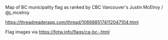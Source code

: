 Map of BC municipality flag as ranked by CBC Vancouver's Justin McElroy / @j_mcelroy

https://threadreaderapp.com/thread/1066885174112047104.html

Flag images via https://fotw.info/flags/ca-bc-.html
